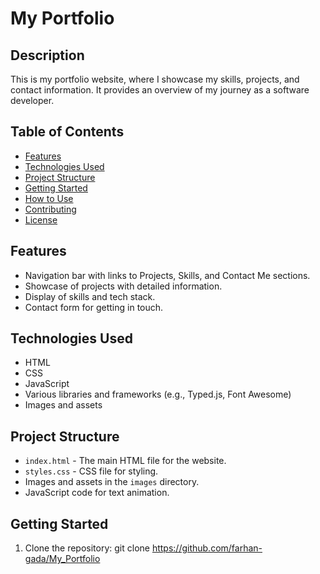 # My Portfolio

## Description
This is my portfolio website, where I showcase my skills, projects, and contact information. It provides an overview of my journey as a software developer.

## Table of Contents
- [Features](#features)
- [Technologies Used](#technologies-used)
- [Project Structure](#project-structure)
- [Getting Started](#getting-started)
- [How to Use](#how-to-use)
- [Contributing](#contributing)
- [License](#license)

## Features
- Navigation bar with links to Projects, Skills, and Contact Me sections.
- Showcase of projects with detailed information.
- Display of skills and tech stack.
- Contact form for getting in touch.

## Technologies Used
- HTML
- CSS
- JavaScript
- Various libraries and frameworks (e.g., Typed.js, Font Awesome)
- Images and assets

## Project Structure
- `index.html` - The main HTML file for the website.
- `styles.css` - CSS file for styling.
- Images and assets in the `images` directory.
- JavaScript code for text animation.

## Getting Started
1. Clone the repository:
git clone https://github.com/farhan-gada/My_Portfolio
